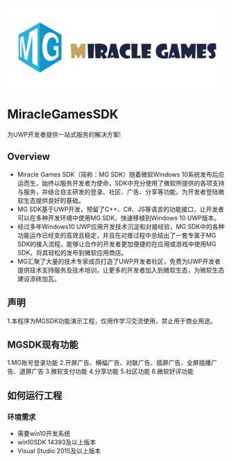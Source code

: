 [![](https://github.com/MiracleGames/MiracleGamesUWPSDK/blob/master/MGLogo.png)](https://www.mguwp.net/index.html)
# MiracleGamesSDK
为UWP开发者提供一站式服务的解决方案!
## Overview
 * Miracle Games SDK（简称：MG SDK）随着微软Windows 10系统发布后应运而生，始终以服务开发者为使命，SDK中充分使用了微软所提供的各项支持与服务，并结合自主研发的登录、社区、广告、分享等功能，为开发者登陆微软生态提供良好的基础。
 * MG SDK基于UWP开发，预留了C++、C#、JS等语言的功能接口，让开发者可以在多种开发环境中使用MG SDK，快速移植到Windows 10 UWP版本。
 * 经过多年Windows10 UWP应用开发技术沉淀和对接经验，MG SDK中的各种功能运作已经变的高效且稳定，并且在对接过程中总结出了一套专属于MG SDK的接入流程，能够让合作的开发者更加便捷的在应用或游戏中使用MG SDK，将其轻松的发布到微软应用商店。
 * MG汇聚了大量的技术专家成员打造了UWP开发者社区，免费为UWP开发者提供技术支持服务及技术培训，让更多的开发者加入到微软生态，为微软生态建设添砖加瓦。
## 声明
  1.本程序为MGSDK功能演示工程，仅用作学习交流使用，禁止用于商业用途。
## MGSDK现有功能
  1.MG账号登录功能
  2.开屏广告、横幅广告、对联广告、插屏广告、全屏插播广告、退屏广告
  3.微软支付功能
  4.分享功能
  5.社区功能
  6.微软好评功能
## 如何运行工程
### 环境需求
- 需要win10开发系统
- win10SDK 14393及以上版本
- Visual Studio 2015及以上版本
